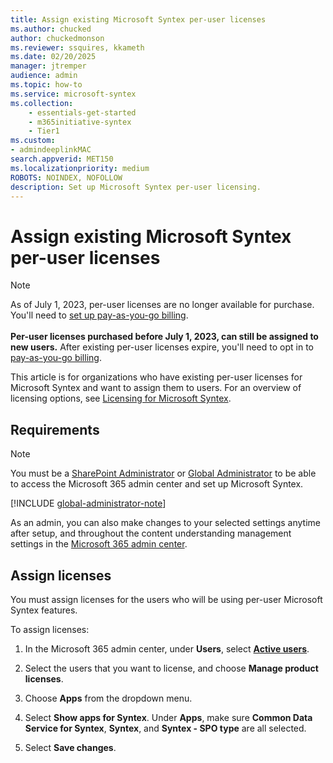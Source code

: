 ```yaml
---
title: Assign existing Microsoft Syntex per-user licenses
ms.author: chucked
author: chuckedmonson
ms.reviewer: ssquires, kkameth
ms.date: 02/20/2025
manager: jtremper
audience: admin
ms.topic: how-to
ms.service: microsoft-syntex
ms.collection: 
    - essentials-get-started
    - m365initiative-syntex
    - Tier1
ms.custom: 
- admindeeplinkMAC
search.appverid: MET150
ms.localizationpriority: medium
ROBOTS: NOINDEX, NOFOLLOW
description: Set up Microsoft Syntex per-user licensing.
---
```


# Assign existing Microsoft Syntex per-user licenses

> [!NOTE]
> As of July 1, 2023, per-user licenses are no longer available for purchase. You'll need to [set up pay-as-you-go billing](syntex-azure-billing.md).<br><br>
> **Per-user licenses purchased before July 1, 2023, can still be assigned to new users.** After existing per-user licenses expire, you'll need to opt in to [pay-as-you-go billing](syntex-azure-billing.md).

This article is for organizations who have existing per-user licenses for Microsoft Syntex and want to assign them to users. For an overview of licensing options, see [Licensing for Microsoft Syntex](syntex-licensing.md).

<!---
## Plan for per-user licenses

To use Microsoft Syntex per-user licensing, your organization must have a subscription to Microsoft Syntex, and each user must have a license assigned. Licenses include the following apps, which must all be assigned:

- Microsoft Syntex
- Microsoft Syntex - SPO type
- Common Data Service for Microsoft Syntex

To use structured document processing or freeform document processing models, you also need AI Builder credits. For each licensed user of Microsoft Syntex, an allocation of AI Builder credits is provided each month.

Consider the following before you start:

- In which SharePoint sites will you enable structured document processing? All of them, some, or select sites?
- What will you name your default content center?

You can change your settings after initial setup in the <a href="https://go.microsoft.com/fwlink/p/?linkid=2024339" target="_blank">Microsoft 365 admin center</a>.

Prior to setup, make sure to plan for the best way to set up and configure content understanding in your environment. For example, you need to make the following decisions:

- The SharePoint sites in which you want to enable document processing — all of them, some, or selected sites
- The name and admins for your content center
--->

## Requirements

> [!NOTE]
> You must be a [SharePoint Administrator](/entra/identity/role-based-access-control/permissions-reference#sharepoint-administrator) or [Global Administrator](/entra/identity/role-based-access-control/permissions-reference#global-administrator) to be able to access the Microsoft 365 admin center and set up Microsoft Syntex.

[!INCLUDE [global-administrator-note](../includes/global-administrator-note.md)]

As an admin, you can also make changes to your selected settings anytime after setup, and throughout the content understanding management settings in the <a href="https://go.microsoft.com/fwlink/p/?linkid=2024339" target="_blank">Microsoft 365 admin center</a>.

<!---
### Custom Power Platform environments

If you plan to use a custom Power Platform environment, you must install the *AI Builder for Project Cortex* app in this environment. See [Manage Dynamics 365 apps](/power-platform/admin/manage-apps#install-an-app-in-the-environment-view) for details and look for the *AI Builder for Project Cortex* app in the list of Dynamics 365 apps. The environment must not be of the Sandbox type.

You also need to [allocate AI Builder credits](/power-platform/admin/capacity-add-on) to the custom environment before you can create document processing models. 

When using a custom environment, model creators must be assigned the Environment Maker security role and model users must be assigned the Basic User security role. See [Assign a security role to a user](/power-platform/admin/assign-security-roles) for more information.

Users creating models in a [content center site](/microsoft-365/contentunderstanding/create-a-content-center) must be site members. Users creating models locally outside the content center must be site owners of those sites.
--->
## Assign licenses

You must assign licenses for the users who will be using per-user Microsoft Syntex features.

To assign licenses:

1. In the Microsoft 365 admin center, under **Users**, select <a href="https://go.microsoft.com/fwlink/p/?linkid=834822" target="_blank">**Active users**</a>.

2. Select the users that you want to license, and choose **Manage product licenses**.

3. Choose **Apps** from the dropdown menu.

4. Select **Show apps for  Syntex**. Under **Apps**, make sure **Common Data Service for Syntex**, **Syntex**, and **Syntex - SPO type** are all selected.

5. Select **Save changes**.

